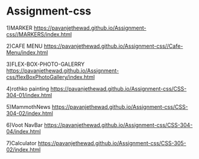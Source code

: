 # Assignment-css
1)MARKER
https://pavanjethewad.github.io/Assignment-css//MARKERS/index.html

2)CAFE MENU
https://pavanjethewad.github.io/Assignment-css//Cafe-Menu/index.html

3)FLEX-BOX-PHOTO-GALERRY
https://pavanjethewad.github.io/Assignment-css/flexBoxPhotoGallery/index.html

4)rothko painting
https://pavanjethewad.github.io/Assignment-css/CSS-304-01/index.html

5)MammothNews
https://pavanjethewad.github.io/Assignment-css/CSS-304-02/index.html

6)Voot NavBar
https://pavanjethewad.github.io/Assignment-css/CSS-304-04/index.html

7)Calculator
https://pavanjethewad.github.io/Assignment-css/CSS-305-02/index.html

